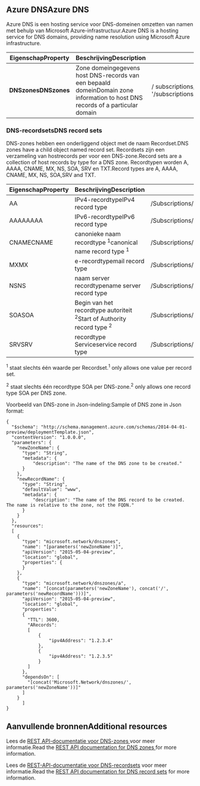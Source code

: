 ## <a name="azure-dns"></a><span data-ttu-id="2e40e-101">Azure DNS</span><span class="sxs-lookup"><span data-stu-id="2e40e-101">Azure DNS</span></span>
<span data-ttu-id="2e40e-102">Azure DNS is een hosting service voor DNS-domeinen omzetten van namen met behulp van Microsoft Azure-infrastructuur.</span><span class="sxs-lookup"><span data-stu-id="2e40e-102">Azure DNS is a hosting service for DNS domains, providing name resolution using Microsoft Azure infrastructure.</span></span>

| <span data-ttu-id="2e40e-103">Eigenschap</span><span class="sxs-lookup"><span data-stu-id="2e40e-103">Property</span></span> | <span data-ttu-id="2e40e-104">Beschrijving</span><span class="sxs-lookup"><span data-stu-id="2e40e-104">Description</span></span> | <span data-ttu-id="2e40e-105">Voorbeeldwaarde</span><span class="sxs-lookup"><span data-stu-id="2e40e-105">Sample Value</span></span> |
| --- | --- | --- |
| <span data-ttu-id="2e40e-106">**DNSzones**</span><span class="sxs-lookup"><span data-stu-id="2e40e-106">**DNSzones**</span></span> |<span data-ttu-id="2e40e-107">Zone domeingegevens host DNS-records van een bepaald domein</span><span class="sxs-lookup"><span data-stu-id="2e40e-107">Domain zone information to host DNS records of a particular domain</span></span> |<span data-ttu-id="2e40e-108">/ subscriptions/{guid}/.../providers/Microsoft.Network/dnszones/contoso.com '</span><span class="sxs-lookup"><span data-stu-id="2e40e-108">/subscriptions/{guid}/.../providers/Microsoft.Network/dnszones/contoso.com"</span></span> |

### <a name="dns-record-sets"></a><span data-ttu-id="2e40e-109">DNS-recordsets</span><span class="sxs-lookup"><span data-stu-id="2e40e-109">DNS record sets</span></span>
<span data-ttu-id="2e40e-110">DNS-zones hebben een onderliggend object met de naam Recordset.</span><span class="sxs-lookup"><span data-stu-id="2e40e-110">DNS zones have a child object named record set.</span></span> <span data-ttu-id="2e40e-111">Recordsets zijn een verzameling van hostrecords per voor een DNS-zone.</span><span class="sxs-lookup"><span data-stu-id="2e40e-111">Record sets are a collection of host records by type for a DNS zone.</span></span> <span data-ttu-id="2e40e-112">Recordtypen worden A, AAAA, CNAME, MX, NS, SOA, SRV en TXT.</span><span class="sxs-lookup"><span data-stu-id="2e40e-112">Record types are A, AAAA, CNAME, MX, NS, SOA,SRV and TXT.</span></span>

| <span data-ttu-id="2e40e-113">Eigenschap</span><span class="sxs-lookup"><span data-stu-id="2e40e-113">Property</span></span> | <span data-ttu-id="2e40e-114">Beschrijving</span><span class="sxs-lookup"><span data-stu-id="2e40e-114">Description</span></span> | <span data-ttu-id="2e40e-115">Voorbeeldwaarde</span><span class="sxs-lookup"><span data-stu-id="2e40e-115">Sample value</span></span> |
| --- | --- | --- |
| <span data-ttu-id="2e40e-116">A</span><span class="sxs-lookup"><span data-stu-id="2e40e-116">A</span></span> |<span data-ttu-id="2e40e-117">IPv4-recordtype</span><span class="sxs-lookup"><span data-stu-id="2e40e-117">IPv4 record type</span></span> |<span data-ttu-id="2e40e-118">/Subscriptions/{GUID}/.../providers/Microsoft.Network/dnszones/contoso.com/A/www</span><span class="sxs-lookup"><span data-stu-id="2e40e-118">/subscriptions/{guid}/.../providers/Microsoft.Network/dnszones/contoso.com/A/www</span></span> |
| <span data-ttu-id="2e40e-119">AAAA</span><span class="sxs-lookup"><span data-stu-id="2e40e-119">AAAA</span></span> |<span data-ttu-id="2e40e-120">IPv6-recordtype</span><span class="sxs-lookup"><span data-stu-id="2e40e-120">IPv6 record type</span></span> |<span data-ttu-id="2e40e-121">/Subscriptions/{GUID}/.../providers/Microsoft.Network/dnszones/contoso.com/AAAA/hostrecord</span><span class="sxs-lookup"><span data-stu-id="2e40e-121">/subscriptions/{guid}/.../providers/Microsoft.Network/dnszones/contoso.com/AAAA/hostrecord</span></span> |
| <span data-ttu-id="2e40e-122">CNAME</span><span class="sxs-lookup"><span data-stu-id="2e40e-122">CNAME</span></span> |<span data-ttu-id="2e40e-123">canonieke naam recordtype <sup>1</sup></span><span class="sxs-lookup"><span data-stu-id="2e40e-123">canonical name record type <sup>1</sup></span></span> |<span data-ttu-id="2e40e-124">/Subscriptions/{GUID}/.../providers/Microsoft.Network/dnszones/contoso.com/CNAME/www</span><span class="sxs-lookup"><span data-stu-id="2e40e-124">/subscriptions/{guid}/.../providers/Microsoft.Network/dnszones/contoso.com/CNAME/www</span></span> |
| <span data-ttu-id="2e40e-125">MX</span><span class="sxs-lookup"><span data-stu-id="2e40e-125">MX</span></span> |<span data-ttu-id="2e40e-126">e-recordtype</span><span class="sxs-lookup"><span data-stu-id="2e40e-126">mail record type</span></span> |<span data-ttu-id="2e40e-127">/Subscriptions/{GUID}/.../providers/Microsoft.Network/dnszones/contoso.com/MX/mail</span><span class="sxs-lookup"><span data-stu-id="2e40e-127">/subscriptions/{guid}/.../providers/Microsoft.Network/dnszones/contoso.com/MX/mail</span></span> |
| <span data-ttu-id="2e40e-128">NS</span><span class="sxs-lookup"><span data-stu-id="2e40e-128">NS</span></span> |<span data-ttu-id="2e40e-129">naam server recordtype</span><span class="sxs-lookup"><span data-stu-id="2e40e-129">name server record type</span></span> |<span data-ttu-id="2e40e-130">/Subscriptions/{GUID}/.../providers/Microsoft.Network/dnszones/contoso.com/NS/</span><span class="sxs-lookup"><span data-stu-id="2e40e-130">/subscriptions/{guid}/.../providers/Microsoft.Network/dnszones/contoso.com/NS/</span></span> |
| <span data-ttu-id="2e40e-131">SOA</span><span class="sxs-lookup"><span data-stu-id="2e40e-131">SOA</span></span> |<span data-ttu-id="2e40e-132">Begin van het recordtype autoriteit <sup>2</sup></span><span class="sxs-lookup"><span data-stu-id="2e40e-132">Start of Authority record type <sup>2</sup></span></span> |<span data-ttu-id="2e40e-133">/Subscriptions/{GUID}/.../providers/Microsoft.Network/dnszones/contoso.com/SOA</span><span class="sxs-lookup"><span data-stu-id="2e40e-133">/subscriptions/{guid}/.../providers/Microsoft.Network/dnszones/contoso.com/SOA</span></span> |
| <span data-ttu-id="2e40e-134">SRV</span><span class="sxs-lookup"><span data-stu-id="2e40e-134">SRV</span></span> |<span data-ttu-id="2e40e-135">recordtype Service</span><span class="sxs-lookup"><span data-stu-id="2e40e-135">service record type</span></span> |<span data-ttu-id="2e40e-136">/Subscriptions/{GUID}/.../providers/Microsoft.Network/dnszones/contoso.com/SRV</span><span class="sxs-lookup"><span data-stu-id="2e40e-136">/subscriptions/{guid}/.../providers/Microsoft.Network/dnszones/contoso.com/SRV</span></span> |

<span data-ttu-id="2e40e-137"><sup>1</sup> staat slechts één waarde per Recordset.</span><span class="sxs-lookup"><span data-stu-id="2e40e-137"><sup>1</sup> only allows one value per record set.</span></span>

<span data-ttu-id="2e40e-138"><sup>2</sup> staat slechts één recordtype SOA per DNS-zone.</span><span class="sxs-lookup"><span data-stu-id="2e40e-138"><sup>2</sup> only allows one record type SOA per DNS zone.</span></span> 

<span data-ttu-id="2e40e-139">Voorbeeld van DNS-zone in Json-indeling:</span><span class="sxs-lookup"><span data-stu-id="2e40e-139">Sample of DNS zone in Json format:</span></span>

    {
      "$schema": "http://schema.management.azure.com/schemas/2014-04-01-preview/deploymentTemplate.json",
      "contentVersion": "1.0.0.0",
      "parameters": {
        "newZoneName": {
          "type": "String",
          "metadata": {
              "description": "The name of the DNS zone to be created."
          }
        },
        "newRecordName": {
          "type": "String",
          "defaultValue": "www",
          "metadata": {
              "description": "The name of the DNS record to be created.  The name is relative to the zone, not the FQDN."
          }
        }
      },
      "resources": 
      [
        {
          "type": "microsoft.network/dnszones",
          "name": "[parameters('newZoneName')]",
          "apiVersion": "2015-05-04-preview",
          "location": "global",
          "properties": {
          }
        },
        {
          "type": "microsoft.network/dnszones/a",
          "name": "[concat(parameters('newZoneName'), concat('/', parameters('newRecordName')))]",
          "apiVersion": "2015-05-04-preview",
          "location": "global",
          "properties": 
          {
            "TTL": 3600,
            "ARecords": 
            [
                {
                    "ipv4Address": "1.2.3.4"
                },
                {
                    "ipv4Address": "1.2.3.5"
                }
            ]
          },
          "dependsOn": [
            "[concat('Microsoft.Network/dnszones/', parameters('newZoneName'))]"
          ]
        }
          ]
    }

## <a name="additional-resources"></a><span data-ttu-id="2e40e-140">Aanvullende bronnen</span><span class="sxs-lookup"><span data-stu-id="2e40e-140">Additional resources</span></span>
<span data-ttu-id="2e40e-141">Lees de [REST API-documentatie voor DNS-zones ](https://msdn.microsoft.com/library/azure/mt130626.aspx) voor meer informatie.</span><span class="sxs-lookup"><span data-stu-id="2e40e-141">Read the [REST API documentation for DNS zones ](https://msdn.microsoft.com/library/azure/mt130626.aspx) for more information.</span></span>

<span data-ttu-id="2e40e-142">Lees de [REST-API-documentatie voor DNS-recordsets](https://msdn.microsoft.com/library/azure/mt130627.aspx) voor meer informatie.</span><span class="sxs-lookup"><span data-stu-id="2e40e-142">Read the [REST API documentation for DNS record sets](https://msdn.microsoft.com/library/azure/mt130627.aspx) for more information.</span></span>

